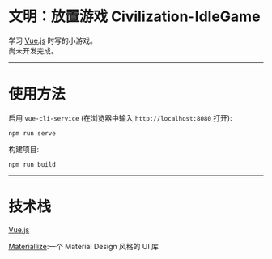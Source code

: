 # 文明：放置游戏 Civilization-IdleGame

学习 [Vue.js](https://vue3js.cn/) 时写的小游戏。  
尚未开发完成。

* * *

# 使用方法

启用 `vue-cli-service` (在浏览器中输入 `http://localhost:8080` 打开):
```
npm run serve
```

构建项目:
```
npm run build
```
* * *

# 技术栈

[Vue.js](https://vue3js.cn/)

[Materiallize](http://www.materializecss.cn):一个 Material Design 风格的 UI 库
